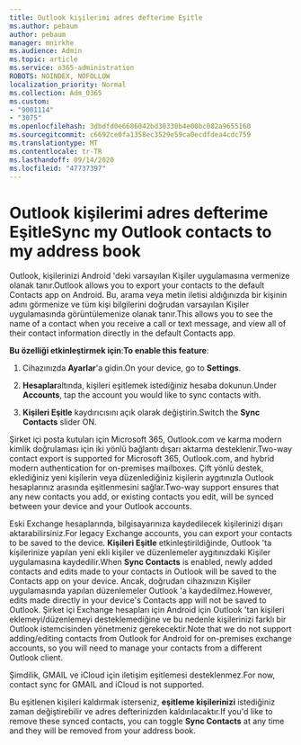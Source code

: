 ```yaml
---
title: Outlook kişilerimi adres defterime Eşitle
ms.author: pebaum
author: pebaum
manager: mnirkhe
ms.audience: Admin
ms.topic: article
ms.service: o365-administration
ROBOTS: NOINDEX, NOFOLLOW
localization_priority: Normal
ms.collection: Adm_O365
ms.custom:
- "9001114"
- "3075"
ms.openlocfilehash: 3dbdfd0e6686042bd30330b4e00bc082a9655160
ms.sourcegitcommit: c6692ce0fa1358ec3529e59ca0ecdfdea4cdc759
ms.translationtype: MT
ms.contentlocale: tr-TR
ms.lasthandoff: 09/14/2020
ms.locfileid: "47737397"
---
```

# <a name="sync-my-outlook-contacts-to-my-address-book"></a><span data-ttu-id="e4ed7-102">Outlook kişilerimi adres defterime Eşitle</span><span class="sxs-lookup"><span data-stu-id="e4ed7-102">Sync my Outlook contacts to my address book</span></span>

<span data-ttu-id="e4ed7-103">Outlook, kişilerinizi Android 'deki varsayılan Kişiler uygulamasına vermenize olanak tanır.</span><span class="sxs-lookup"><span data-stu-id="e4ed7-103">Outlook allows you to export your contacts to the default Contacts app on Android.</span></span> <span data-ttu-id="e4ed7-104">Bu, arama veya metin iletisi aldığınızda bir kişinin adını görmenize ve tüm kişi bilgilerini doğrudan varsayılan Kişiler uygulamasında görüntülemenize olanak tanır.</span><span class="sxs-lookup"><span data-stu-id="e4ed7-104">This allows you to see the name of a contact when you receive a call or text message, and view all of their contact information directly in the default Contacts app.</span></span>
 
<span data-ttu-id="e4ed7-105">**Bu özelliği etkinleştirmek için**:</span><span class="sxs-lookup"><span data-stu-id="e4ed7-105">**To enable this feature**:</span></span>
 
1. <span data-ttu-id="e4ed7-106">Cihazınızda **Ayarlar**'a gidin.</span><span class="sxs-lookup"><span data-stu-id="e4ed7-106">On your device, go to **Settings**.</span></span>

2. <span data-ttu-id="e4ed7-107">**Hesaplar**altında, kişileri eşitlemek istediğiniz hesaba dokunun.</span><span class="sxs-lookup"><span data-stu-id="e4ed7-107">Under **Accounts**, tap the account you would like to sync contacts with.</span></span>

3. <span data-ttu-id="e4ed7-108">**Kişileri Eşitle** kaydırıcısını açık olarak değiştirin.</span><span class="sxs-lookup"><span data-stu-id="e4ed7-108">Switch the **Sync Contacts** slider ON.</span></span>
 
<span data-ttu-id="e4ed7-109">Şirket içi posta kutuları için Microsoft 365, Outlook.com ve karma modern kimlik doğrulaması için iki yönlü bağlantı dışarı aktarma desteklenir.</span><span class="sxs-lookup"><span data-stu-id="e4ed7-109">Two-way contact export is supported for Microsoft 365, Outlook.com, and hybrid modern authentication for on-premises mailboxes.</span></span> <span data-ttu-id="e4ed7-110">Çift yönlü destek, eklediğiniz yeni kişilerin veya düzenlediğiniz kişilerin aygıtınızla Outlook hesaplarınız arasında eşitlenmesini sağlar.</span><span class="sxs-lookup"><span data-stu-id="e4ed7-110">Two-way support ensures that any new contacts you add, or existing contacts you edit, will be synced between your device and your Outlook accounts.</span></span>
 
<span data-ttu-id="e4ed7-111">Eski Exchange hesaplarında, bilgisayarınıza kaydedilecek kişilerinizi dışarı aktarabilirsiniz.</span><span class="sxs-lookup"><span data-stu-id="e4ed7-111">For legacy Exchange accounts, you can export your contacts to be saved to the device.</span></span> <span data-ttu-id="e4ed7-112">**Kişileri Eşitle** etkinleştirildiğinde, Outlook 'ta kişilerinize yapılan yeni ekli kişiler ve düzenlemeler aygıtınızdaki Kişiler uygulamasına kaydedilir.</span><span class="sxs-lookup"><span data-stu-id="e4ed7-112">When **Sync Contacts** is enabled, newly added contacts and edits made to your contacts in Outlook will be saved to the Contacts app on your device.</span></span> <span data-ttu-id="e4ed7-113">Ancak, doğrudan cihazınızın Kişiler uygulamasında yapılan düzenlemeler Outlook 'a kaydedilmez.</span><span class="sxs-lookup"><span data-stu-id="e4ed7-113">However, edits made directly in your device's Contacts app will not be saved to Outlook.</span></span> <span data-ttu-id="e4ed7-114">Şirket içi Exchange hesapları için Android için Outlook 'tan kişileri eklemeyi/düzenlemeyi desteklemediğine ve bu nedenle kişilerinizi farklı bir Outlook istemcisinden yönetmeniz gerekecektir.</span><span class="sxs-lookup"><span data-stu-id="e4ed7-114">Note that we do not support adding/editing contacts from Outlook for Android for on-premises exchange accounts, so you will need to manage your contacts from a different Outlook client.</span></span>
 
<span data-ttu-id="e4ed7-115">Şimdilik, GMAIL ve iCloud için iletişim eşitlemesi desteklenmez.</span><span class="sxs-lookup"><span data-stu-id="e4ed7-115">For now, contact sync for GMAIL and iCloud is not supported.</span></span>
 
<span data-ttu-id="e4ed7-116">Bu eşitlenen kişileri kaldırmak isterseniz, **eşitleme kişilerinizi** istediğiniz zaman değiştirebilir ve adres defterinizden kaldırılacaktır.</span><span class="sxs-lookup"><span data-stu-id="e4ed7-116">If you'd like to remove these synced contacts, you can toggle **Sync Contacts** at any time and they will be removed from your address book.</span></span>
